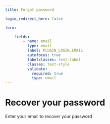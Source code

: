 ```yaml
---
title: Forgot password

login_redirect_here: false

form:

    fields:
        - name: email
          type: email
          label: PLUGIN_LOGIN.EMAIL
          autofocus: true
          labelclasses: text-label
          classes: text-style
          validate:
            required: true
            type: email
---
```



# Recover your password

Enter your email to recover your password
